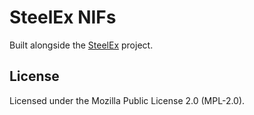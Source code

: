 # SteelEx NIFs
Built alongside the [SteelEx](https://github.com/sele-dev/steel_ex) project.

## License
Licensed under the Mozilla Public License 2.0 (MPL-2.0).
